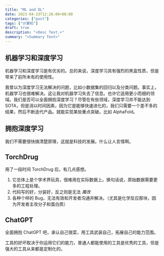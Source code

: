 ```yaml
---
title: "ML and DL"
date: 2023-04-23T12:26:09+08:00
categories: ["post"]
tags: ["计算机"]
draft: true
description: "<Desc Text.>"
summary: "<Summary Text>"
---
```


## 机器学习和深度学习

机器学习和深度学习是有优劣的。总的来说，深度学习具有强烈的黑盒性质，但是带来了前所未有的使用性。

我曾以为深度学习无法解决的问题，比如小数据集的回归以及分类问题。事实上，机器学习也很难解决。这让我对机器学习失去了信息。也许它适用更小而细的领域。我们是否可以全面拥抱深度学习？尽管在有些领域，深度学习并不能达到 SOTA，但是消以时间因素，因为它是能够快速进化的，我们只需要一个差不多的结果，然后不断迭代产品。就能实现某些重点突破。比如 AlphaFold。

## 拥抱深度学习

我们不需要很快搞清楚原理，这就是科技的发展。什么让人言情啊。

## TorchDrug

用了一段时间 TorchDrug 后，有几点感想。

1.   它总体上是个学术界玩具，很难用在实际数据上。换句话说，原始数据需要更多的工程处理。
2.   代码写的好，分装好，反之则是无法 *魔改*
3.   各种个样的 Bug，无法有效和开发者沟通并解决。（尤其是化学反应那块，因为开发者主攻分子和蛋白质）

## ChatGPT

全面拥抱 ChatGPT 吧，承认自己很菜，用工具武装自己，拓展自己的能力范围。

工具的好坏取决于你运用它们的能力，普通人都能使用的工具是优秀的工具，但是强大的工具从来都是定制化的。
